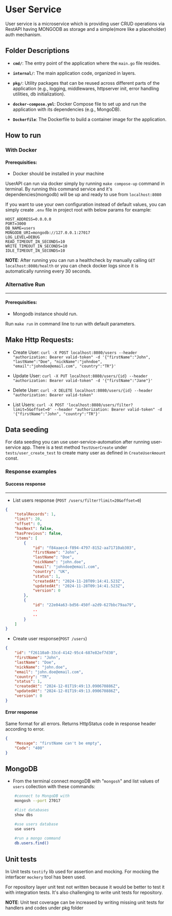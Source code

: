 # User Service
User service is a microservice which is providing user CRUD operations via RestAPI having MONGODB as storage and a simple(more like a placeholder) auth mechanism.

## **Folder Descriptions**

- **`cmd/`**: The entry point of the application where the `main.go` file resides.

- **`internal/`**: The main application code, organized in layers.

- **`pkg/`**: Utility packages that can be reused across different parts of the application (e.g., logging, middlewares, httpserver init, error handling utilities, db initialization).

- **`docker-compose.yml`**: Docker Compose file to set up and run the application with its dependencies (e.g., MongoDB).

- **`Dockerfile`**: The Dockerfile to build a container image for the application.

## How to run

### With Docker
#### Prerequisities:
- Docker should be installed in your machine

UserAPI can run via docker simply by running `make compose-up` command in terminal. By running this command service and it's dependencies(mongodb) will be up and ready to use from `localhost:8080`

If you want to use your own configuration instead of default values, you can simply create `.env` file in project root with below params for example:

```
HOST_ADDRESS=0.0.0.0
PORT=3000
DB_NAME=users
MONGODB_URI=mongodb://127.0.0.1:27017
LOG_LEVEL=DEBUG
READ_TIMEOUT_IN_SECONDS=10
WRITE_TIMEOUT_IN_SECONDS=10
IDLE_TIMEOUT_IN_SECONDS=10
```

**NOTE**: After running you can run a healthcheck by manually calling `GET localhost:8080/health` or you can check docker logs since it is automatically running every 30 seconds.

### Alternative Run
---
#### Prerequisities:
- Mongodb instance should run.

Run `make run` in command line to run with default parameters.

## Make Http Requests:
- Create User: `curl -X POST localhost:8080/users --header "authorization: Bearer valid-token" -d '{"firstName":"John", "lastName":"Doe", "nickName":"johndoe", "email":"johndoe@email.com", "country":"TR"}'`

- Update User: `curl -X PUT localhost:8080/users/{id} --header "authorization: Bearer valid-token" -d '{"firstName":"Jane"}'`

- Delete User: `curl -X DELETE localhost:8080/users/{id} --header "authorization: Bearer valid-token"`

- List Users: `curl -X POST 'localhost:8080/users/filter?limit=5&offset=0' --header "authorization: Bearer valid-token" -d '{"firstName":"John", "country":"TR"}'`

## Data seeding
For data seeding you can use user-service-automation after running user-service app. There is a test method `TestUserCreate` under `tests/user_create_test` to create many user as defined in `CreateUserAmount` const.


### Response examples
#### Success response
---
- List users response (`POST /users/filter?limit=20&offset=0`)
```json
{
    "totalRecords": 1,
    "limit": 20,
    "offset": 0,
    "hasNext": false,
    "hasPrevious": false,
    "items": [
        {
            "id": "f84aaec4-f894-4797-8152-aa71710ab303",
            "firstName": "John",
            "lastName": "Doe",
            "nickName": "john.doe",
            "email": "johndoe@email.com",
            "country": "UK",
            "status": 1,
            "createdAt": "2024-11-28T09:14:41.523Z",
            "updatedAt": "2024-11-28T09:14:41.523Z",
            "version": 0
        },
        {
            "id": "22e04a63-bd56-450f-a2d9-627bbc79aa79",
            ..
            ..
        }
    ]
}
```

- Create user response(`POST /users`)
```json
{
    "id": "f26110a0-33cd-4142-95c4-687e82ef7d30",
    "firstName": "John",
    "lastName": "Doe",
    "nickName": "john.doe",
    "email": "john.doe@email.com",
    "country": "TR",
    "status": 1,
    "createdAt": "2024-12-01T19:49:13.090670886Z",
    "updatedAt": "2024-12-01T19:49:13.090670886Z",
    "version": 0
}
```

#### Error response
Same format for all errors. Returns HttpStatus code in response header according to error.
```json
{
    "Message": "firstName can't be empty",
    "Code": "400"
}
```


## MongoDB
- From the terminal connect mongoDB with "`mongosh`" and list values of `users` collection with these commands:
```sh
    #connect to MongoDB with 
    mongosh --port 27017

    #list databases 
    show dbs

    #use users database
    use users
    
    #run a mongo command
    db.users.find()
```

## Unit tests
In Unit tests `testify` lib used for assertion and mocking. For mocking the interfacer `mockery` tool has been used.

For repository layer unit test not written because it would be better to test it with integration tests. It's also challenging to write unit tests for repository.

**NOTE**: Unit test coverage can be increased by writing missing unit tests for handlers and codes under pkg folder